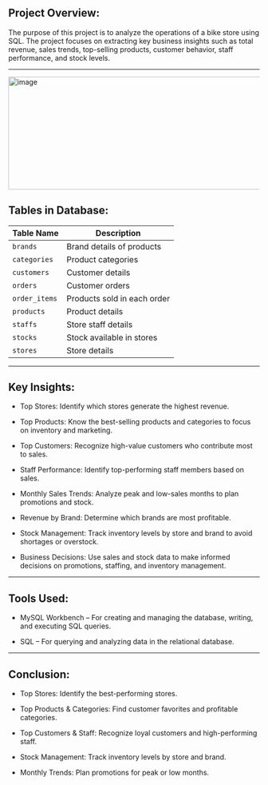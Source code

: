 ## Project Overview:
The purpose of this project is to analyze the operations of a bike store using SQL. The project focuses on extracting key business insights such as total revenue, sales trends, top-selling products, customer behavior, staff performance, and stock levels.

---

<img width="820" height="226" alt="image" src="https://github.com/user-attachments/assets/8001e661-b3ea-415b-8dc5-efcc9b42385c" />

## Tables in Database:

| Table Name    | Description                       |
|---------------|-----------------------------------|
| `brands`      | Brand details of products         |
| `categories`  | Product categories                |
| `customers`   | Customer details                  |
| `orders`      | Customer orders                   |
| `order_items` | Products sold in each order       |
| `products`    | Product details                   |
| `staffs`      | Store staff details               |
| `stocks`      | Stock available in stores         |
| `stores`      | Store details                     |

---

## Key Insights:

- Top Stores: Identify which stores generate the highest revenue.

- Top Products: Know the best-selling products and categories to focus on inventory and marketing.

- Top Customers: Recognize high-value customers who contribute most to sales.

- Staff Performance: Identify top-performing staff members based on sales.

- Monthly Sales Trends: Analyze peak and low-sales months to plan promotions and stock.

- Revenue by Brand: Determine which brands are most profitable.

- Stock Management: Track inventory levels by store and brand to avoid shortages or overstock.

- Business Decisions: Use sales and stock data to make informed decisions on promotions, staffing, and inventory management.

---

## Tools Used:

- MySQL Workbench – For creating and managing the database, writing, and executing SQL queries.

- SQL – For querying and analyzing data in the relational database.

---

## Conclusion:

- Top Stores: Identify the best-performing stores.

- Top Products & Categories: Find customer favorites and profitable categories.

- Top Customers & Staff: Recognize loyal customers and high-performing staff.

- Stock Management: Track inventory levels by store and brand.

- Monthly Trends: Plan promotions for peak or low months.

